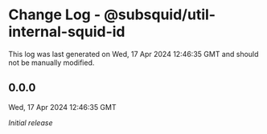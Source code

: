 # Change Log - @subsquid/util-internal-squid-id

This log was last generated on Wed, 17 Apr 2024 12:46:35 GMT and should not be manually modified.

## 0.0.0
Wed, 17 Apr 2024 12:46:35 GMT

_Initial release_

